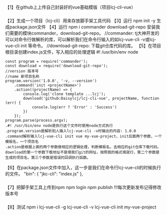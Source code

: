 ###
【1】在github上上传自己封装好的vue基础模版（项目lcj-cli-vue）
###
【2】生成一个项目（lcj-cli）用来存放脚手架工具代码
【3】运行 npm init -y 生成package.json文件
【4】运行 npm i commander download-git-repo 安装我们需要的模块commander，download-git-repo。
//commander: tj大神开发的可以对命令行做解析的库，可以解析我们在命令行输入的如lcj-vue-cli -v或lcj-vue-cli init <projectName>等命令。
//download-git-repo: 下载git仓库代码的库。
【5】在项目根目录创建index.js文件，写入相应的处理逻辑
    #! /usr/bin/env node

    const program = require('commander');
    const download = require('download-git-repo');
    //version 版本号
    //name 新项目名称
    program.version('1.0.0', '-v, --version')
        .command('init <projectName>')
        .action((projectName) => {
            console.log('clone template ...lcj');
            download('github:Daisylcj/lcj-cli-vue', projectName, function (err) {
                console.log(err ? 'Error' : 'Success')
            })
        });
    program.parse(process.argv);
    .#! /usr/bin/env node是执行这个文件时使用node方式执行
    .program.version是解析别人输入lcj-vue-cli -v时输出的内容: 1.0.0
    .command解析输入lcj-vue-cli init vue my-vue-project，init后面两个参数，一个模板名，一个项目名
    .action是根据上面的两个参数做相应的逻辑处理，判断模板名，去相应的git仓库下载代码。download的第一个参数下载地址不是填我们git的网址，按照我的格式填就行，第二个参数是生成的项目名，第三个参数是错误的回调执行函数。
【6】在package.json文件中加入，这一步是我们在命令行lcj-vue-cli的时候执行的文件。
    "bin": {
        "jkc-cli": "index.js"
    },
###
【7】把脚手架工具上传到npm
    npm login
    npm publish
    !!!每次更新发布记得修改版本号
###
【8】测试
    npm i lcj-vue-cli -g
    lcj-vue-cli -v
    lcj-vue-cli init my-vue-project
